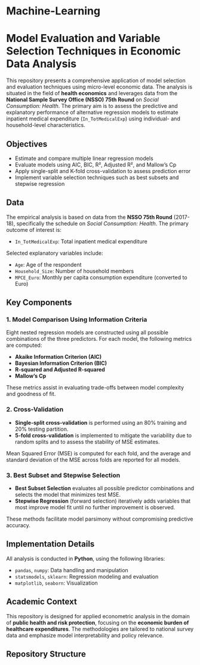 # Machine-Learning

# Model Evaluation and Variable Selection Techniques in Economic Data Analysis

This repository presents a comprehensive application of model selection and evaluation techniques using micro-level economic data. The analysis is situated in the field of **health economics** and leverages data from the **National Sample Survey Office (NSSO) 75th Round** on *Social Consumption: Health*. The primary aim is to assess the predictive and explanatory performance of alternative regression models to estimate inpatient medical expenditure (`In_TotMedicalExp`) using individual- and household-level characteristics.

## Objectives

- Estimate and compare multiple linear regression models
- Evaluate models using AIC, BIC, R², Adjusted R², and Mallow’s Cp
- Apply single-split and K-fold cross-validation to assess prediction error
- Implement variable selection techniques such as best subsets and stepwise regression

## Data

The empirical analysis is based on data from the **NSSO 75th Round** (2017-18), specifically the schedule on *Social Consumption: Health*. The primary outcome of interest is:

- `In_TotMedicalExp`: Total inpatient medical expenditure

Selected explanatory variables include:

- `Age`: Age of the respondent
- `Household_Size`: Number of household members
- `MPCE_Euro`: Monthly per capita consumption expenditure (converted to Euro)

## Key Components

### 1. Model Comparison Using Information Criteria

Eight nested regression models are constructed using all possible combinations of the three predictors. For each model, the following metrics are computed:

- **Akaike Information Criterion (AIC)**
- **Bayesian Information Criterion (BIC)**
- **R-squared and Adjusted R-squared**
- **Mallow’s Cp**

These metrics assist in evaluating trade-offs between model complexity and goodness of fit.

### 2. Cross-Validation

- **Single-split cross-validation** is performed using an 80% training and 20% testing partition.
- **5-fold cross-validation** is implemented to mitigate the variability due to random splits and to assess the stability of MSE estimates.

Mean Squared Error (MSE) is computed for each fold, and the average and standard deviation of the MSE across folds are reported for all models.

### 3. Best Subset and Stepwise Selection

- **Best Subset Selection** evaluates all possible predictor combinations and selects the model that minimizes test MSE.
- **Stepwise Regression** (forward selection) iteratively adds variables that most improve model fit until no further improvement is observed.

These methods facilitate model parsimony without compromising predictive accuracy.

## Implementation Details

All analysis is conducted in **Python**, using the following libraries:

- `pandas`, `numpy`: Data handling and manipulation
- `statsmodels`, `sklearn`: Regression modeling and evaluation
- `matplotlib`, `seaborn`: Visualization

## Academic Context

This repository is designed for applied econometric analysis in the domain of **public health and risk protection**, focusing on the **economic burden of healthcare expenditures**. The methodologies are tailored to national survey data and emphasize model interpretability and policy relevance.

## Repository Structure

